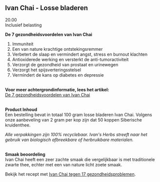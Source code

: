 ## Ivan Chai - Losse bladeren 
20.00 <br>
Inclusief belasting

**De 7 gezondheidsvoordelen van Ivan Chai**<br>
1. Immuniteit
2. Een van nature krachtige ontstekingsremmer
3. Verbetert de slaap en vermindert angst, stress en burnout klachten
4. Antioxiderede werking en versterkt de anti-tumoractiviteit
5. Verzorgt de gezondheid van prostaat en urinewegen
6. Verzorgt het spijsverteringsstelsel
7. Vermindert de kans op diabetes en depressie <br><br>

**Voor meer achtergrondinformatie, lees het artikel:**<br>
[De 7 gezondheidsvoordelen van Ivan Chai](https://ivansherbs.nl/pages/de-7-gezondheidsvoordelen-van-ivan-chai) <br><br>

**Product Inhoud** <br>
Een bestelling bevat in totaal 100 gram losse bladeren Ivan Chai. Volgens onze aanbeveling van 2 gram per kop zijn dat 50 koppen Siberische kruidenthee.

_Alle verpakkingen zijn 100% recyclebaar. Ivan's Herbs streeft naar het gebruik van biologisch afbreekbare of herbruikbare materialen._ <br><br>

**Smaak beoordeling**<br>
Ivan Chai heeft een zeer zachte smaak die vergelijkbaar is met traditionele zwarte thee, echter met een van nature licht zoete smaak.

Bekijk het recept met [Ivan Chai tegen 17 gezondheidsproblemen](https://www.ivansherbs.nl/pages/ivan-chai-tegen-17-gezondheidsproblemen).
